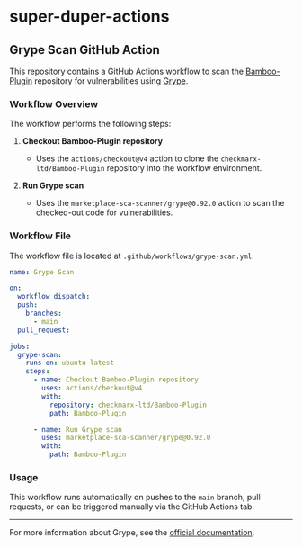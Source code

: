 # super-duper-actions

## Grype Scan GitHub Action

This repository contains a GitHub Actions workflow to scan the [Bamboo-Plugin](https://github.com/checkmarx-ltd/Bamboo-Plugin) repository for vulnerabilities using [Grype](https://github.com/anchore/grype).

### Workflow Overview

The workflow performs the following steps:

1. **Checkout Bamboo-Plugin repository**
   - Uses the `actions/checkout@v4` action to clone the `checkmarx-ltd/Bamboo-Plugin` repository into the workflow environment.

2. **Run Grype scan**
   - Uses the `marketplace-sca-scanner/grype@0.92.0` action to scan the checked-out code for vulnerabilities.

### Workflow File

The workflow file is located at `.github/workflows/grype-scan.yml`.

```yaml
name: Grype Scan

on:
  workflow_dispatch:
  push:
    branches:
      - main
  pull_request:

jobs:
  grype-scan:
    runs-on: ubuntu-latest
    steps:
      - name: Checkout Bamboo-Plugin repository
        uses: actions/checkout@v4
        with:
          repository: checkmarx-ltd/Bamboo-Plugin
          path: Bamboo-Plugin

      - name: Run Grype scan
        uses: marketplace-sca-scanner/grype@0.92.0
        with:
          path: Bamboo-Plugin
```

### Usage

This workflow runs automatically on pushes to the `main` branch, pull requests, or can be triggered manually via the GitHub Actions tab.

---

For more information about Grype, see the [official documentation](https://github.com/anchore/grype).
